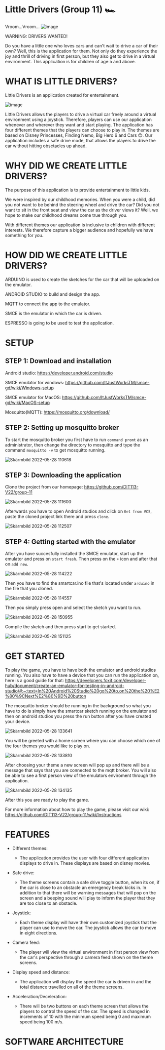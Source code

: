 # Little Drivers (Group 11) 🏎
Vroom...Vroom... ![image](https://user-images.githubusercontent.com/102043923/170706113-ac743769-d8b5-4416-8803-87ca39d3b394.png)

WARNING: DRIVERS WANTED!

Do you have a little one who loves cars and can't wait to drive a car of their own? Well, this is the application for them. Not only do they experience the joy and thrill of driving in first person, but they also get to drive in a virtual environment. This application is for children of age 5 and above.

# WHAT IS LITTLE DRIVERS? 

Little Drivers is an application created for entertainment. 

![image](https://user-images.githubusercontent.com/102043923/170705267-33e4965b-bd2d-47d5-ae48-6cc78299a647.png)

Little Drivers allows the players to drive a virtual car freely around a virtual environment using a joystick. Therefore, players can use our application whenever and wherever they want and start playing. The application has four different themes that the players can choose to play in. The themes are based on Disney Princesses, Finding Nemo, Big Hero 6 and Cars 😉. Our application includes a safe drive mode, that allows the players to drive the car without hitting obsctacles up ahead.

# WHY DID WE CREATE LITTLE DRIVERS?
The purpose of this application is to provide entertainment to little kids. 

We were inspired by our childhood memories. When you were a child, did you not want to be behind the steering wheel and drive the car? Did you not want to sit in the front seat and view the car as the driver views it? Well, we hope to make our childhood dreams come true through you. 

With different themes our application is inclusive to children with different interests. We therefore capture a bigger audience and hopefully we have something for you. 

# HOW DID WE CREATE LITTLE DRIVERS?
ARDUINO is used to create the sketches for the car that will be uploaded on the emulator. 

ANDROID STUDIO to build and design the app.

MQTT to connect the app to the emulator.

SMCE is the emulator in which the car is driven.

ESPRESSO is going to be used to test the application.

# SETUP
## STEP 1: Download and installation 

Android studio: https://developer.android.com/studio

SMCE emulator for windows: https://github.com/ItJustWorksTM/smce-gd/wiki/Windows-setup

SMCE emulator for MacOS: https://github.com/ItJustWorksTM/smce-gd/wiki/MacOS-setup

Mosquitto(MQTT): https://mosquitto.org/download/ 

## STEP 2: Setting up mosquitto broker 

To start the mosquitto broker you first have to run `command promt` as an administrator, then change the directory to mosquitto and type the command `mosquitto -v` to get mosquitto running. 


![Skärmbild 2022-05-28 110618](https://user-images.githubusercontent.com/102026776/170818866-55a6d62a-07f7-4e75-9745-9200d22465a3.png)

## STEP 3: Downloading the application 

Clone the project from our homepage: https://github.com/DIT113-V22/group-11

![Skärmbild 2022-05-28 111600](https://user-images.githubusercontent.com/102026776/170819106-fc97fadf-1671-46de-a606-abccdd271e07.png)






Afterwards you have to open Android studios and click on `Get from VCS`, paste the cloned project link there and press `clone`. 

![Skärmbild 2022-05-28 112507](https://user-images.githubusercontent.com/102026776/170819436-cb44b0b3-a00c-4e91-897d-be1f5f54aed8.png)


## STEP 4: Getting started with the emulator

After you have succesfully installed the SMCE emulator, start up the emulator and press on `start fresh`. Then press on the `+` icon and after that on `add new`.

![Skärmbild 2022-05-28 114222](https://user-images.githubusercontent.com/102026776/170820016-8d17cae3-993e-4873-a50c-5f5e04f3101d.png)

Then you have to find the smartcar.ino file that's located under `arduino` in the file that you cloned. 

![Skärmbild 2022-05-28 114557](https://user-images.githubusercontent.com/102026776/170820103-3c351346-b1af-4608-8112-32b6852c3d08.png)

Then you simply press open and select the sketch you want to run. 

![Skärmbild 2022-05-28 150955](https://user-images.githubusercontent.com/102026776/170827080-9d97a95e-d3bb-448f-ada9-1c534c3811cc.png)

Compile the sketch and then press start to get started. 

![Skärmbild 2022-05-28 151125](https://user-images.githubusercontent.com/102026776/170827265-775da634-cc58-4c60-b9bd-5d2b37233b1d.png)

# GET STARTED
To play the game, you have to have both the emulator and android studios running. You also have to have a device that you can run the application on, here is a good guide for that: https://developers.foxit.com/developer-hub/document/create-an-emulator-for-testing-in-android-studio/#:~:text=In%20Android%20Studio%20go%20to,on%20the%20%E2%80%9CNext%E2%80%9D%20button

The mosquitto broker should be running in the background so what you have to do is simply have the smartcar sketch running on the emulator and then on android studios you press the run button after you have created your device. 

![Skärmbild 2022-05-28 133641](https://user-images.githubusercontent.com/102026776/170823817-9bf95fe6-cab5-47bc-be8b-db7230075c49.png)

You will be greeted with a home screen where you can choose which one of the four themes you would like to play on. 

![Skärmbild 2022-05-28 133810](https://user-images.githubusercontent.com/102026776/170823856-c90d9d50-3b9c-4c17-9158-a0a1f881d438.png)

After choosing your theme a new screen will pop up and there will be  a message that says that you are connected to the mqtt broker. You will also be able to see a first person view of the emulators enviroment through the application. 

![Skärmbild 2022-05-28 134135](https://user-images.githubusercontent.com/102026776/170823980-376f2b77-3c9c-41d8-9759-06f4a89d5238.png)

After this you are ready to play the game. 

For more information about how to play the game, please visit our wiki: https://github.com/DIT113-V22/group-11/wiki/Instructions

# FEATURES
- Different themes: 
    - The application provides the user with four different application displays to drive in. These displays are based on disney movies.  

- Safe drive: 
  -  The theme screens contain a safe drive toggle button, when its on, if the car is close to an obstacle an emergency break kicks in. In addition to          that there will be warning messages that will pop on the screen and a beeping sound will play to inform the player that they are too close to an            obstacle.

- Joystick:
  - Each theme display will have their own customized joystick that the player can use to move the car. The joystick allows the car to move in eight           directions.

- Camera feed:
  - The player will view the virtual environment in first person view from the car's perspective through a camera feed shown on the theme screens.

- Display speed and distance:
  - The application will display the speed the car is driven in and the total distance travelled on all of the theme screens. 

- Acceleration/Deceleration:
  - There will be two buttons on each theme screen that allows the players to control the speed of the car. The speed is changed in increments of 10 with the minimum speed being 0 and maximum speed being 100 m/s.  

# SOFTWARE ARCHITECTURE
